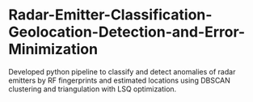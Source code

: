 # Radar-Emitter-Classification-Geolocation-Detection-and-Error-Minimization
Developed python pipeline to classify and detect anomalies of radar emitters by RF fingerprints and estimated locations using DBSCAN clustering and triangulation with LSQ optimization.
